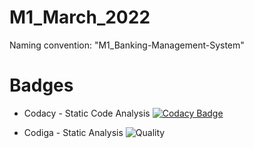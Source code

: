 # M1_March_2022
Naming convention: "M1_Banking-Management-System"



# Badges
* Codacy - Static Code Analysis
[![Codacy Badge](https://app.codacy.com/project/badge/Grade/4a88c30a430f4f9e86531bd47c01eeca)](https://www.codacy.com/gh/AsimGhosh1436/M1_Banking-Management-System/dashboard?utm_source=github.com&amp;utm_medium=referral&amp;utm_content=AsimGhosh1436/M1_Banking-Management-System&amp;utm_campaign=Badge_Grade)

* Codiga - Static Analysis
![Quality](https://api.codiga.io/project/32243/score/svg)


